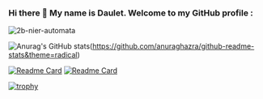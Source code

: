 
### Hi there 👋 My name is Daulet. Welcome to my GitHub profile :
![2b-nier-automata](https://user-images.githubusercontent.com/47030118/129056372-a5fefa1d-2ad3-49aa-a0e1-bc62f2191b96.gif)

![Anurag's GitHub stats](https://github-readme-stats.vercel.app/api?username=Headsman-4899&show_icons=true&theme=radical)(https://github.com/anuraghazra/github-readme-stats&theme=radical)


[![Readme Card](https://github-readme-stats.vercel.app/api/pin/?username=Headsman-4899&repo=NodeJs&theme=radical)](https://github.com/anuraghazra/github-readme-stats)
[![Readme Card](https://github-readme-stats.vercel.app/api/pin/?username=Headsman-4899&repo=Backend-for-Highloaded-Environment&t&theme=radical)](https://github.com/anuraghazra/github-readme-stats)

[![trophy](https://github-profile-trophy.vercel.app/?username=Headsman-4899&margin-w=29&theme=juicyfresh)](https://github.com/ryo-ma/github-profile-trophy)

